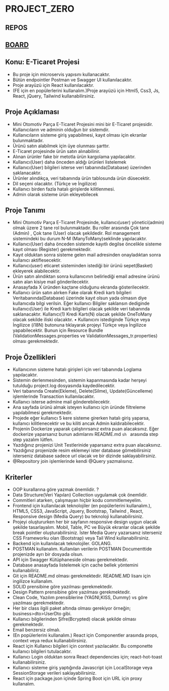 # PROJECT_ZERO

## REPOS

## [BOARD](https://github.com/orgs/akatsuki-destiny/projects/1)

## Konu: E-Ticaret Projesi 

- Bu proje için microservis yapısını kullanacaktır.
- Bütün endpointler Postman ve Swagger UI kullanılacaktır. 
- Proje arayüzü için React kullanılacaktır. 
- (FE için en popülerlerini kullanalım.)Proje arayüzü için Html5, Css3, Js, React, jQuery, Tailwind kullanabilirsiniz. 


## Proje Açıklaması 
- Mini Otomotiv Parça E-Ticaret Projesini mini bir E-Ticaret projesidir. Kullanıcıların ve adminin olduğun bir sistemdir. 
- Kullanıcıların sisteme giriş yapabilmesi, kayıt olması için ekranlar bulunmaktadır. 
- Ürünü satın alabilmek için üye olunması şarttır. 
- E-Ticaret projesinde ürün satın alınabilinir. 
- Alınan ürünler fake bir metotla ürün kargolama yapılacaktır. 
- Kullanıcı(User) daha önceden aldığı ürünleri listelemek 
- Kullanıcı(User) bilgileri isterse veri tabanında(Database) üzerinden saklanacaktır. 
- Ürünler alındıkça, veri tabanında ürün tablosunda ürün düsecektir. 
- Dil seçeni olacaktır. (Türkçe ve İngilizce) 
- Kullanıcı birden fazla hatalı girişlerde kilitlenmesi. 
- Admin olarak sisteme ürün ekleyebilecek

## Proje Tanımı 
- Mini Otomotiv Parça E-Ticaret Projesinde, kullanıcı(user) yönetici(admin) olmak üzere 2 tane rol bulunmaktadır. Bu roller arasında Çok tane (Admin) , Çok tane (User) olacak şekildedir. Rol management sistemindeki bu durum N-M (ManyToMany)seklinde yapılacaktır. 
- Kullanıcı(User) daha önceden sistemde kayıtlı degilse öncelikle sisteme kayıt olması (Register) gerekmektedir. 
- Kayıt olduktan sonra sisteme gelen mail adresinden onayladıktan sonra kullanıcı aktiflesecektir. 
- Kullanıcı(user) eticaret sisteminden istediği bir ürünü sepet(Basket) ekleyerek alabilecektir. 
- Ürün satın alındıktan sonra kullanıcının belirlediği email adresine ürünü satın alan kisiye mail gönderilecektir. 
- Anasayfada X üründen kaçtane olduğunu ekranda gösterilecektir. 
- Kullanıcı ürün satın alırken Fake olarak Kredi kartı bilgileri Veritabanında(Database) üzerinde kayıt olsun yada olmasın diye kullanıcıda bilgi verilsin. Eğer kullanıcı Bilgiler saklansın dediginde kullanıcı(User) ile Kredi kartı bilgileri olacak şekilde veri tabanında saklanacaktır. Kullanıcı(1) Kredi Kartı(N) olacak şekilde OneToMany olacak sekilde iliski olacaktır. 
• Kullanıcını istediginde Türkçe veya İngilizce (i18N) butonuna tıklayarak projeyi Türkçe veya İngilizce yapabilecektir. Bunun için Resource Bundle (ValidationMessages.properties ve ValidationMessages_tr.properties) olması gerekmektedir.


## Proje Özellikleri 
- Kullanıcının sisteme hatalı girişleri için veri tabanında Loglama yapılacaktır. 
- Sistemin derlenmesinden, sistemin kapanmasında kadar herşeyi tutulduğu project.log dosyasında kaydedilecektir. 
- Veri tabanında Create(Ekleme), Delete(Silme), Update(Güncelleme) işlemlerinde Transaction kullanılacaktır. 
- Kullanıcı isterse admine mail gönderebilecektir.
- Ana sayfada ürünü almak isteyen kullanıcı için üründe filtreleme yapılabilmesi gerekmektedir. 
- Projede eğer kullanıcı 5 kere sisteme girerken hatalı giriş yaparsa, kullanıcı kilitlenecektir ve bu kiliti ancak Admin kaldırabilecektir. 
- Projenin Dockerize yaparak çalıştırırsanız extra puan alacaksınız. Eğer dockerize yaparsanız bunun adımlarını README.md ```sh ``` arasında step step yazalım lütfen. 
- Yazdığınız projenizi Unit Testlerinide yaparsanız extra puan alacaksınız. 
- Yazdığınız projenizde resim eklemeyi ister database gömebilirsiniz isterseniz database sadece url olacak ve bir dizinde saklayabilirsiniz.  
- @Repository join işlemlerinde kendi @Query yazmalısınız.

## Kriterler
- OOP kurallarına göre yazmak önemlidir. ?
- Data Structure(Veri Yapıları) Collection uygulamak çok önemlidir.  
- Commitleri atarken, çalışmayan hiçbir kodu commitlemeyelim. 
- Frontend için kullanılacak teknolojiler (en popülerlerini kullanalım.), HTML5, CSS3, JavaScript, Jquery, Bootstrap, Tailwind , React, Responsive design (Media Query) bu teknoloji kullanabilirsiniz. 
- Projeyi oluştururken her bir sayfanın responsive design uygun olacak şekilde tasarlayalım. Mobil, Table, PC ve Büyük ekranlar olacak şekilde break pointler oluşturabilirsiniz. İster Media Query 
yazarsanız isterseniz CSS Frameworku olan (Bootstrap) veya Tail Wind kullanabilirsiniz. 
- Backend için kullanılacak teknolojiler. GOLANG. 
- POSTMAN kullanalım. Kullanılan verilerin POSTMAN Documenttide projenizde ayrı bir dosyada olsun. 
- API için Swagger Kütüphaneside olması gerekmektedir. 
- Database anasayfada listelemek için cache bellek yöntemini kullanabiliriz. 
- Git için README.md olması gerekmektedir. README.MD lisanı için ingilizce kullanalım. 
- SOLID prensibine göre yazılması gerekmektedir. 
- Design Pattern prensibine göre yazılması gerekmektedir. 
- Clean Code, Yazılım prensiblerine (YAGNI,KISS, Dummy) vs göre yazılması gerekmektedir. 
- Her bir class ilgili paket altında olması gerekiyor örneğin; business>dto>UserDto gibi. 
- Kullanıcı bilgilerinden Şifre(Bcrypted) olacak şekilde olması gerekmektedir. 
- Email benzersiz olmalı.
- (En popülerlerini kullanalım.) React için Componentler arasında props, context veya redux kullanabilirsiniz. 
- React için Kullanıcı bilgileri için context yazılacaktır. Bu componette kullanıcı bilgileri tutulacaktır. 
- Kullanıcı Login olduktan sonra React dependencies için; react-hot-toast kullanabilirsiniz.
- Kullanıcı sisteme giriş yaptığında Javascript için LocalStorage veya SessionStorage verileri saklayabilirsiniz. 
- React için package.json içinde Spring Boot için URL için proxy kullanalım.


